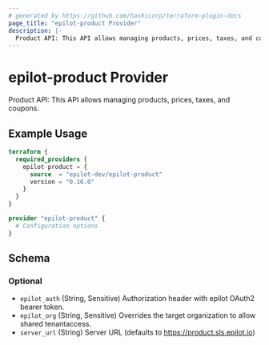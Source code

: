 ```yaml
---
# generated by https://github.com/hashicorp/terraform-plugin-docs
page_title: "epilot-product Provider"
description: |-
  Product API: This API allows managing products, prices, taxes, and coupons.
---
```


# epilot-product Provider

Product API: This API allows managing products, prices, taxes, and coupons.

## Example Usage

```terraform
terraform {
  required_providers {
    epilot-product = {
      source  = "epilot-dev/epilot-product"
      version = "0.16.0"
    }
  }
}

provider "epilot-product" {
  # Configuration options
}
```

<!-- schema generated by tfplugindocs -->
## Schema

### Optional

- `epilot_auth` (String, Sensitive) Authorization header with epilot OAuth2 bearer token.
- `epilot_org` (String, Sensitive) Overrides the target organization to allow shared tenantaccess.
- `server_url` (String) Server URL (defaults to https://product.sls.epilot.io)
